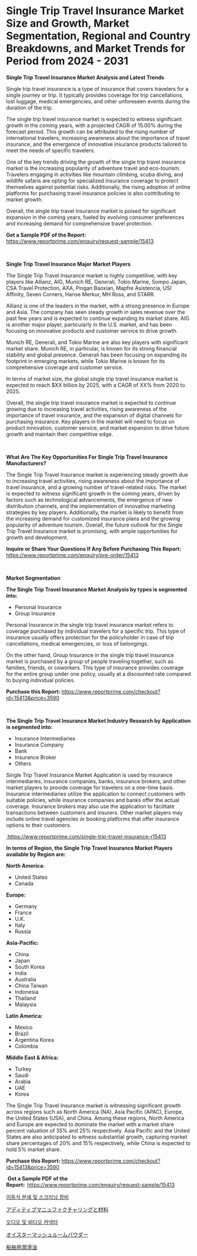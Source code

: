 <p><h1>Single Trip Travel Insurance Market Size and Growth, Market Segmentation, Regional and Country Breakdowns, and Market Trends for Period from 2024 -  2031</h1></p><p><strong>Single Trip Travel Insurance Market Analysis and Latest Trends</strong></p>
<p><p>Single trip travel insurance is a type of insurance that covers travelers for a single journey or trip. It typically provides coverage for trip cancellations, lost luggage, medical emergencies, and other unforeseen events during the duration of the trip.</p><p>The single trip travel insurance market is expected to witness significant growth in the coming years, with a projected CAGR of 15.00% during the forecast period. This growth can be attributed to the rising number of international travelers, increasing awareness about the importance of travel insurance, and the emergence of innovative insurance products tailored to meet the needs of specific travelers.</p><p>One of the key trends driving the growth of the single trip travel insurance market is the increasing popularity of adventure travel and eco-tourism. Travelers engaging in activities like mountain climbing, scuba diving, and wildlife safaris are opting for specialized insurance coverage to protect themselves against potential risks. Additionally, the rising adoption of online platforms for purchasing travel insurance policies is also contributing to market growth.</p><p>Overall, the single trip travel insurance market is poised for significant expansion in the coming years, fueled by evolving consumer preferences and increasing demand for comprehensive travel protection.</p></p>
<p><strong>Get a Sample PDF of the Report:&nbsp;</strong> <a href="https://www.reportprime.com/enquiry/request-sample/15413">https://www.reportprime.com/enquiry/request-sample/15413</a></p>
<p>&nbsp;</p>
<p><strong>Single Trip Travel Insurance Major Market Players</strong></p>
<p><p>The Single Trip Travel Insurance market is highly competitive, with key players like Allianz, AIG, Munich RE, Generali, Tokio Marine, Sompo Japan, CSA Travel Protection, AXA, Pingan Baoxian, Mapfre Asistencia, USI Affinity, Seven Corners, Hanse Merkur, MH Ross, and STARR. </p><p>Allianz is one of the leaders in the market, with a strong presence in Europe and Asia. The company has seen steady growth in sales revenue over the past few years and is expected to continue expanding its market share. AIG is another major player, particularly in the U.S. market, and has been focusing on innovative products and customer service to drive growth.</p><p>Munich RE, Generali, and Tokio Marine are also key players with significant market share. Munich RE, in particular, is known for its strong financial stability and global presence. Generali has been focusing on expanding its footprint in emerging markets, while Tokio Marine is known for its comprehensive coverage and customer service.</p><p>In terms of market size, the global single trip travel insurance market is expected to reach $XX billion by 2025, with a CAGR of XX% from 2020 to 2025. </p><p>Overall, the single trip travel insurance market is expected to continue growing due to increasing travel activities, rising awareness of the importance of travel insurance, and the expansion of digital channels for purchasing insurance. Key players in the market will need to focus on product innovation, customer service, and market expansion to drive future growth and maintain their competitive edge.</p></p>
<p>&nbsp;</p>
<p><strong>What Are The Key Opportunities For Single Trip Travel Insurance Manufacturers?</strong></p>
<p><p>The Single Trip Travel Insurance market is experiencing steady growth due to increasing travel activities, rising awareness about the importance of travel insurance, and a growing number of travel-related risks. The market is expected to witness significant growth in the coming years, driven by factors such as technological advancements, the emergence of new distribution channels, and the implementation of innovative marketing strategies by key players. Additionally, the market is likely to benefit from the increasing demand for customized insurance plans and the growing popularity of adventure tourism. Overall, the future outlook for the Single Trip Travel Insurance market is promising, with ample opportunities for growth and development.</p></p>
<p><strong>Inquire or Share Your Questions If Any Before Purchasing This Report:</strong> <a href="https://www.reportprime.com/enquiry/pre-order/15413">https://www.reportprime.com/enquiry/pre-order/15413</a></p>
<p>&nbsp;</p>
<p><strong>Market Segmentation</strong></p>
<p><strong>The Single Trip Travel Insurance Market Analysis by types is segmented into:</strong></p>
<p><ul><li>Personal Insurance</li><li>Group Insurance</li></ul></p>
<p><p>Personal Insurance in the single trip travel insurance market refers to coverage purchased by individual travelers for a specific trip. This type of insurance usually offers protection for the policyholder in case of trip cancellations, medical emergencies, or loss of belongings.</p><p>On the other hand, Group Insurance in the single trip travel insurance market is purchased by a group of people traveling together, such as families, friends, or coworkers. This type of insurance provides coverage for the entire group under one policy, usually at a discounted rate compared to buying individual policies.</p></p>
<p><strong>Purchase this Report:&nbsp;</strong><a href="https://www.reportprime.com/checkout?id=15413&price=3590">https://www.reportprime.com/checkout?id=15413&price=3590</a></p>
<p>&nbsp;</p>
<p><strong>The Single Trip Travel Insurance Market Industry Research by Application is segmented into:</strong></p>
<p><ul><li>Insurance Intermediaries</li><li>Insurance Company</li><li>Bank</li><li>Insurance Broker</li><li>Others</li></ul></p>
<p><p>Single Trip Travel Insurance Market Application is used by insurance intermediaries, insurance companies, banks, insurance brokers, and other market players to provide coverage for travelers on a one-time basis. Insurance intermediaries utilize the application to connect customers with suitable policies, while insurance companies and banks offer the actual coverage. Insurance brokers may also use the application to facilitate transactions between customers and insurers. Other market players may include online travel agencies or booking platforms that offer insurance options to their customers.</p></p>
<p><a href="https://www.reportprime.com/single-trip-travel-insurance-r15413">&nbsp;https://www.reportprime.com/single-trip-travel-insurance-r15413</a></p>
<p><strong>In terms of Region, the Single Trip Travel Insurance Market Players available by Region are:</strong></p>
<p>
    <p> <strong> North America: </strong>
        <ul>
            <li>United States</li>
            <li>Canada</li>
        </ul>
        </p> 
    <p> <strong> Europe: </strong>
        <ul>
            <li>Germany</li>
            <li>France</li>
            <li>U.K.</li>
            <li>Italy</li>
            <li>Russia</li>
        </ul>
        </p> 
    <p> <strong> Asia-Pacific: </strong>
        <ul>
            <li>China</li>
            <li>Japan</li>
            <li>South Korea</li>
            <li>India</li>
            <li>Australia</li>
            <li>China Taiwan</li>
            <li>Indonesia</li>
            <li>Thailand</li>
            <li>Malaysia</li>
        </ul>
        </p> 
    <p> <strong> Latin America: </strong>
        <ul>
            <li>Mexico</li>
            <li>Brazil</li>
            <li>Argentina Korea</li>
            <li>Colombia</li>
        </ul>
        </p> 
    <p> <strong> Middle East & Africa: </strong>
        <ul>
            <li>Turkey</li>
            <li>Saudi</li>
            <li>Arabia</li>
            <li>UAE</li>
            <li>Korea</li>
        </ul>
    </p>
    </p>
<p><p>The Single Trip Travel Insurance market is witnessing significant growth across regions such as North America (NA), Asia Pacific (APAC), Europe, the United States (USA), and China. Among these regions, North America and Europe are expected to dominate the market with a market share percent valuation of 35% and 25% respectively. Asia Pacific and the United States are also anticipated to witness substantial growth, capturing market share percentages of 20% and 15% respectively, while China is expected to hold 5% market share.</p></p>
<p><strong>Purchase this Report: </strong><a href="https://www.reportprime.com/checkout?id=15413&price=3590">https://www.reportprime.com/checkout?id=15413&price=3590</a></p>
<p>&nbsp;<strong>Get a Sample PDF of the Report:&nbsp;&nbsp;</strong><a href="https://www.reportprime.com/enquiry/request-sample/15413">https://www.reportprime.com/enquiry/request-sample/15413</a></p>
<p><strong></strong></p>
<p><p><a href="https://github.com/JosefaRice/Market-Research-Report-List-1/blob/main/280935776107.md">이동식 분쇄 및 스크리닝 장비</a></p><p><a href="https://github.com/mm14022023/Market-Research-Report-List-1/blob/main/403421481686.md">アディティブマニュファクチャリングと材料</a></p><p><a href="https://medium.com/@jomosley1999/%EC%98%A4%EB%94%94%EC%98%A4-%EB%B0%8F-%EB%B9%84%EB%94%94%EC%98%A4-%EC%BB%A4%EB%84%A5%ED%84%B0-%EC%8B%9C%EC%9E%A5-%EB%B6%84%EC%84%9D-%EA%B7%B8%EA%B2%83%EC%9D%98-cagr-%EC%8B%9C%EC%9E%A5-%EB%B6%84%ED%95%A0-%EB%B0%8F-%EA%B8%80%EB%A1%9C%EB%B2%8C-%EC%82%B0%EC%97%85-%EA%B0%9C%EC%9A%94-804351e2be60">오디오 및 비디오 커넥터</a></p><p><a href="https://medium.com/@bl2501989/%E3%82%AA%E3%82%A4%E3%82%B9%E3%82%BF%E3%83%BC%E3%83%9E%E3%83%83%E3%82%B7%E3%83%A5%E3%83%AB%E3%83%BC%E3%83%A0%E3%83%91%E3%82%A6%E3%83%80%E3%83%BC%E3%83%9E%E3%83%BC%E3%82%B1%E3%83%83%E3%83%88%E3%81%AE%E5%88%86%E6%9E%90-%E3%82%B0%E3%83%AD%E3%83%BC%E3%83%90%E3%83%AB%E7%94%A3%E6%A5%AD%E3%81%AE%E5%B1%95%E6%9C%9B%E3%81%A8%E4%BA%88%E6%B8%AC-2024%E5%B9%B4%E3%81%8B%E3%82%892031%E5%B9%B4-c944f0f2cedf">オイスターマッシュルームパウダー</a></p><p><a href="https://medium.com/@darieenson678546/%E6%B5%B7%E6%B4%8B%E3%83%AB%E3%83%96%E3%82%AA%E3%82%A4%E3%83%AB%E3%81%AE%E5%B8%82%E5%A0%B4%E3%82%B7%E3%82%A7%E3%82%A2%E3%81%AE%E5%A4%89%E9%81%B7%E3%81%A8%E5%B8%82%E5%A0%B4%E6%88%90%E9%95%B7%E3%83%88%E3%83%AC%E3%83%B3%E3%83%89-2024%E5%B9%B4-2031%E5%B9%B4-288607ce435b">船舶用潤滑油</a></p></p>